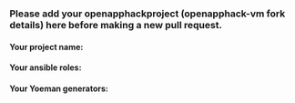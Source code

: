 ### Please add your openapphackproject (openapphack-vm fork details) here before making a new pull request.

#### Your project name:

#### Your ansible roles:

#### Your Yoeman generators: 
